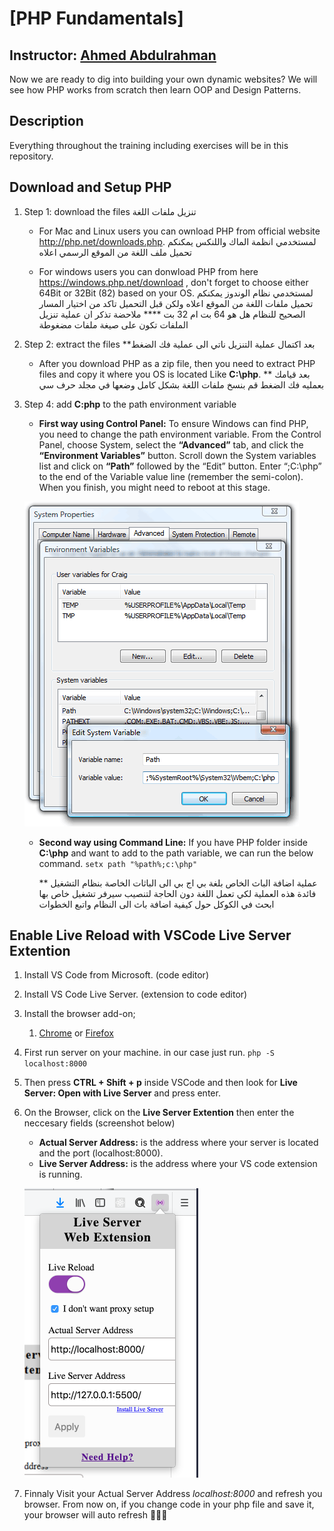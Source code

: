 # [PHP Fundamentals]

## Instructor: [Ahmed Abdulrahman][instructor url]

Now we are ready to dig into building your own dynamic websites? We will see how PHP works from scratch then learn OOP and Design Patterns.

## Description

Everything throughout the training including exercises will be in this repository.

[instructor url]: https://github.com/AhmedAbdulrahman

## Download and Setup PHP

1.  Step 1: download the files 
   تنزيل ملفات اللغة

    * For Mac and Linux users you can ownload PHP from official website http://php.net/downloads.php.
    لمستخدمي انظمة الماك واللنكس يمكنكم تحميل ملف اللغة من الموقع الرسمي اعلاه

    * For windows users you can donwload PHP from here https://windows.php.net/download , don't forget to choose either 64Bit or 32Bit (82) based on your OS.
    لمستخدمي نظام الوندوز يمكنكم تحميل ملفات اللغة من الموقع اعلاه ولكن قبل التحميل تاكد من اختيار المسار الصحيح للنظام هل هو 64 
    بت ام 32 بت
   **** ملاحضة تذكر ان عملية تنزيل الملفات تكون على صيغة ملفات مضغوطة
   
2.  Step 2: extract the files
   **بعد اكتمال عملية التنزيل ناتي الى عملية فك الضغط

    * After you download PHP as a zip file, then you need to extract PHP files and copy it where you OS is located Like **C:\php**.
      ** بعد قيامك بعمليه فك الضغط قم بنسخ ملفات اللغة بشكل كامل وضعها في مجلد حرف سي
3.  Step 4: add **C:php** to the path environment variable

    * **First way using Control Panel:** To ensure Windows can find PHP, you need to change the path environment variable. From the Control Panel, choose System, select the **“Advanced”** tab, and click the **“Environment Variables”** button. Scroll down the System variables list and click on **“Path”** followed by the “Edit” button. Enter “;C:\php” to the end of the Variable value line (remember the semi-colon). When you finish, you might need to reboot at this stage.

    ![picture alt](./add-path-env.png "Add ENV Path")

    * **Second way using Command Line:** If you have PHP folder inside **C:\php** and want to add to the path variable, we can run the below command.
      `setx path "%path%;c:\php"`
      
         ** عملية اضافة الباث الخاص بلغة بي اج بي الى الباثات الخاصة بنظام التشغيل فائدة هذه العملية لكي تعمل اللغة دون الحاجة لتنصيب سيرفر تشغيل خاص بها    
         ابحث في الكوكل حول كيفية اضافة باث الى النظام واتبع الخطوات

## Enable Live Reload with VSCode Live Server Extention

1.  Install VS Code from Microsoft. (code editor)
2.  Install VS Code Live Server. (extension to code editor)
3.  Install the browser add-on;
    1.  [Chrome](https://chrome.google.com/webstore/detail/live-server-web-extension/fiegdmejfepffgpnejdinekhfieaogmj/) or [Firefox](https://addons.mozilla.org/en-US/firefox/addon/live-server-web-extension/)
4.  First run server on your machine. in our case just run.
    `php -S localhost:8000`
5.  Then press **CTRL + Shift + p** inside VSCode and then look for **Live Server: Open with Live Server** and press enter.
6.  On the Browser, click on the **Live Server Extention** then enter the neccesary fields (screenshot below)

    * **Actual Server Address:** is the address where your server is located and the port (localhost:8000).
    * **Live Server Address:** is the address where your VS code extension is running.

    ![picture alt](./live-server.png "Enable Live Server")

7.  Finnaly Visit your Actual Server Address _localhost:8000_ and refresh you browser. From now on, if you change code in your php file and save it, your browser will auto refresh 🎉🎉🎉
